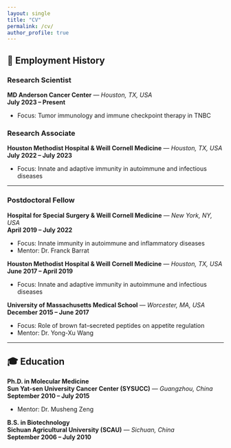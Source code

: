 ```yaml
---
layout: single
title: "CV"
permalink: /cv/
author_profile: true
---
```


## 🧪 Employment History

### **Research Scientist**  
**MD Anderson Cancer Center** — *Houston, TX, USA*  
**July 2023 – Present**  
- Focus: Tumor immunology and immune checkpoint therapy in TNBC

### **Research Associate**  
**Houston Methodist Hospital & Weill Cornell Medicine** — *Houston, TX, USA*  
**July 2022 – July 2023**  
- Focus: Innate and adaptive immunity in autoimmune and infectious diseases

---

### **Postdoctoral Fellow**

**Hospital for Special Surgery & Weill Cornell Medicine** — *New York, NY, USA*  
**April 2019 – July 2022**  
- Focus: Innate immunity in autoimmune and inflammatory diseases  
- Mentor: Dr. Franck Barrat

**Houston Methodist Hospital & Weill Cornell Medicine** — *Houston, TX, USA*  
**June 2017 – April 2019**  
- Focus: Innate and adaptive immunity in autoimmune and infectious diseases  

**University of Massachusetts Medical School** — *Worcester, MA, USA*  
**December 2015 – June 2017**  
- Focus: Role of brown fat–secreted peptides on appetite regulation  
- Mentor: Dr. Yong-Xu Wang

---

## 🎓 Education

**Ph.D. in Molecular Medicine**  
**Sun Yat-sen University Cancer Center (SYSUCC)** — *Guangzhou, China*  
**September 2010 – July 2015**  
- Mentor: Dr. Musheng Zeng

**B.S. in Biotechnology**  
**Sichuan Agricultural University (SCAU)** — *Sichuan, China*  
**September 2006 – July 2010**
